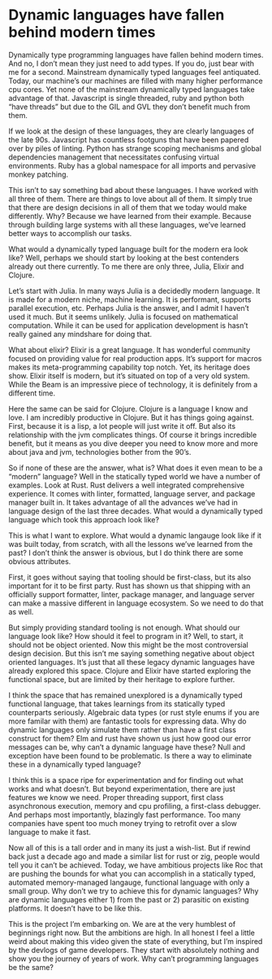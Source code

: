 # Dynamic languages have fallen behind modern times

Dynamically type programming languages have fallen behind modern times. And no, I don’t mean they just need to add types. If you do, just bear with me for a second. Mainstream dynamically typed languages feel antiquated. Today, our machine’s our machines are filled with many higher performance cpu cores. Yet none of the mainstream dynamically typed languages take advantage of that. Javascript is single threaded, ruby and python both “have threads” but due to the GIL and GVL they don’t benefit much from them.

If we look at the design of these languages, they are clearly languages of the late 90s. Javascript has countless footguns that have been papered over by piles of linting. Python has strange scoping mechanisms and global dependencies management that necessitates confusing virtual environments. Ruby has a global namespace for all imports and pervasive monkey patching.

This isn’t to say something bad about these languages. I have worked with all three of them. There are things to love about all of them. It simply true that there are design decisions in all of them that we today would make differently. Why? Because we have learned from their example. Because through building large systems with all these languages, we’ve learned better ways to accomplish our tasks.

What would a dynamically typed language built for the modern era look like? Well, perhaps we should start by looking at the best contenders already out there currently.  To me there are only three, Julia, Elixir and Clojure.

Let’s start with Julia. In many ways Julia is a decidedly modern language. It is made for a modern niche, machine learning. It is performant, supports parallel execution, etc. Perhaps Julia is the answer, and I admit I haven’t used it much. But it seems unlikely. Julia is focused on mathematical computation. While it can be used for application development is hasn’t really gained any mindshare for doing that.

What about elixir? Elixir is a great language. It has wonderful community focused on providing value for real production apps. It’s support for macros makes its meta-programming capability top notch. Yet, its heritage does show. Elixir itself is modern, but it’s situated on top of a very old system. While the Beam is an impressive piece of technology, it is definitely from a different time.

Here the same can be said for Clojure. Clojure is a language I know and love. I am incredibly productive in Clojure. But it has things going against. First, because it is a lisp, a lot people will just write it off. But also its relationship with the jvm complicates things. Of course it brings incredible benefit, but it means as you dive deeper you need to know more and more about java and jvm, technologies bother from the 90’s.

So if none of these are the answer, what is? What does it even mean to be a “modern” language? Well in the statically typed world we have a number of examples. Look at Rust. Rust delivers a well integrated comprehensive experience. It comes with linter, formatted, language server, and package manager built in. It takes advantage of all the advances we’ve had in language design of the last three decades. What would a dynamically typed language which took this approach look like?

This is what I want to explore. What would a dynamic langauge look like if it was built today, from scratch, with all the lessons we’ve learned from the past? I don’t think the answer is obvious, but I do think there are some obvious attributes.

First, it goes without saying that tooling should be first-class, but its also important for it to be first party. Rust has shown us that shipping with an officially support formatter, linter, package manager, and language server can make a massive different in language ecosystem. So we need to do that as well.

But simply providing standard tooling is not enough. What should our language look like? How should it feel to program in it? Well, to start, it should not be object oriented. Now this might be the most controversial design decision. But this isn’t me saying something negative about object oriented languages. It’s just that all these legacy dynamic languages have already explored this space. Clojure and Elixir have started exploring the functional space, but are limited by their heritage to explore further.

I think the space that has remained unexplored is a dynamically typed functional language, that takes learnings from its statically typed counterparts seriously. Algebraic data types (or rust style enums if you are more familar with them) are fantastic tools for expressing data. Why do dynamic languages only simulate them rather than have a first class construct for them? Elm and rust have shown us just how good our error messages can be, why can’t a dynamic language have these? Null and exception have been found to be problematic. Is there a way to eliminate these in a dynamically typed language?

I think this is a space ripe for experimentation and for finding out what works and what doesn’t. But beyond experimentation, there are just features we know we need. Proper threading support, first class asynchronous execution, memory and cpu profiling, a first-class debugger. And perhaps most importantly, blazingly fast performance. Too many companies have spent too much money trying to retrofit over a slow language to make it fast.

Now all of this is a tall order and in many its just a wish-list. But if rewind back just a decade ago and made a similar list for rust or zig, people would tell you it can’t be achieved. Today, we have ambitious projects like Roc that are pushing the bounds for what you can accomplish in a statically typed, automated memory-managed langauge, functional language with only a small group. Why don’t we try to achieve this for dynamic languages? Why are dynamic languages either 1) from the past or 2) parasitic on existing platforms. It doesn’t have to be like this.

This is the project I’m embarking on. We are at the very humblest of beginnings right now. But the ambitions are high. In all honest I feel a little weird about making this video given the state of everything, but I’m inspired by the devlogs of game developers. They start with absolutely nothing and show you the journey of years of work. Why can’t programming languages be the same?